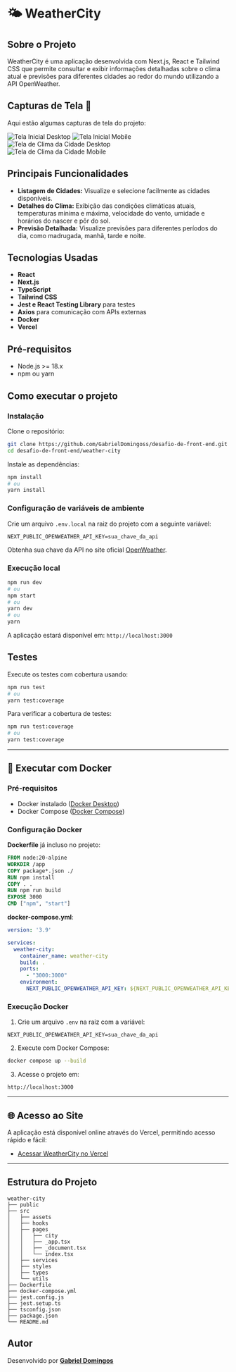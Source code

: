 # 🌤 WeatherCity

## Sobre o Projeto

WeatherCity é uma aplicação desenvolvida com Next.js, React e Tailwind CSS que permite consultar e exibir informações detalhadas sobre o clima atual e previsões para diferentes cidades ao redor do mundo utilizando a API OpenWeather.

## Capturas de Tela 📸
Aqui estão algumas capturas de tela do projeto:

![Tela Inicial Desktop](src/assets/screenshots/tela_inicial_desktop.jpg)
![Tela Inicial Mobile](src/assets/screenshots/tela_inicial_mobile.png)
![Tela de Clima da Cidade Desktop](src/assets/screenshots/tela_de_clima_cidade_desktop.jpg)  
![Tela de Clima da Cidade Mobile](src/assets/screenshots/tela_de_clima_cidade_mobile.png)  

## Principais Funcionalidades

- **Listagem de Cidades:** Visualize e selecione facilmente as cidades disponíveis.
- **Detalhes do Clima:** Exibição das condições climáticas atuais, temperaturas mínima e máxima, velocidade do vento, umidade e horários do nascer e pôr do sol.
- **Previsão Detalhada:** Visualize previsões para diferentes períodos do dia, como madrugada, manhã, tarde e noite.

## Tecnologias Usadas

- **React**
- **Next.js**
- **TypeScript**
- **Tailwind CSS**
- **Jest e React Testing Library** para testes
- **Axios** para comunicação com APIs externas
- **Docker**
- **Vercel**


## Pré-requisitos

- Node.js >= 18.x
- npm ou yarn

## Como executar o projeto

### Instalação

Clone o repositório:

```bash
git clone https://github.com/GabrielDomingoss/desafio-de-front-end.git
cd desafio-de-front-end/weather-city
```

Instale as dependências:

```bash
npm install
# ou
yarn install
```

### Configuração de variáveis de ambiente

Crie um arquivo `.env.local` na raiz do projeto com a seguinte variável:

```env
NEXT_PUBLIC_OPENWEATHER_API_KEY=sua_chave_da_api
```

Obtenha sua chave da API no site oficial [OpenWeather](https://openweathermap.org/api).

### Execução local

```bash
npm run dev
# ou
npm start
# ou
yarn dev
# ou
yarn
```

A aplicação estará disponível em: `http://localhost:3000`

## Testes

Execute os testes com cobertura usando:

```bash
npm run test
# ou
yarn test:coverage
```

Para verificar a cobertura de testes:

```bash
npm run test:coverage
# ou
yarn test:coverage
```

---

## 🐳 Executar com Docker

### Pré-requisitos

- Docker instalado ([Docker Desktop](https://docs.docker.com/get-docker/))
- Docker Compose ([Docker Compose](https://docs.docker.com/compose/install/))

### Configuração Docker

**Dockerfile** já incluso no projeto:

```dockerfile
FROM node:20-alpine
WORKDIR /app
COPY package*.json ./
RUN npm install
COPY . .
RUN npm run build
EXPOSE 3000
CMD ["npm", "start"]
```

**docker-compose.yml**:

```yaml
version: '3.9'

services:
  weather-city:
    container_name: weather-city
    build: .
    ports:
      - "3000:3000"
    environment:
      NEXT_PUBLIC_OPENWEATHER_API_KEY: ${NEXT_PUBLIC_OPENWEATHER_API_KEY}
```

### Execução Docker

1. Crie um arquivo `.env` na raiz com a variável:

```env
NEXT_PUBLIC_OPENWEATHER_API_KEY=sua_chave_da_api
```

2. Execute com Docker Compose:

```bash
docker compose up --build
```

3. Acesse o projeto em:

```
http://localhost:3000
```

---

## 🌐 Acesso ao Site

A aplicação está disponível online através do Vercel, permitindo acesso rápido e fácil:

- [Acessar WeatherCity no Vercel](https://weather-city-theta.vercel.app/)

---

## Estrutura do Projeto

```
weather-city
├── public
├── src
│   ├── assets
│   ├── hooks
│   ├── pages
│   │   ├── city
│   │   ├── _app.tsx
│   │   ├── _document.tsx
│   │   └── index.tsx
│   ├── services
│   ├── styles
│   ├── types
│   └── utils
├── Dockerfile
├── docker-compose.yml
├── jest.config.js
├── jest.setup.ts
├── tsconfig.json
├── package.json
└── README.md
```

## Autor

Desenvolvido por **[Gabriel Domingos](https://github.com/GabrielDomingoss)**
